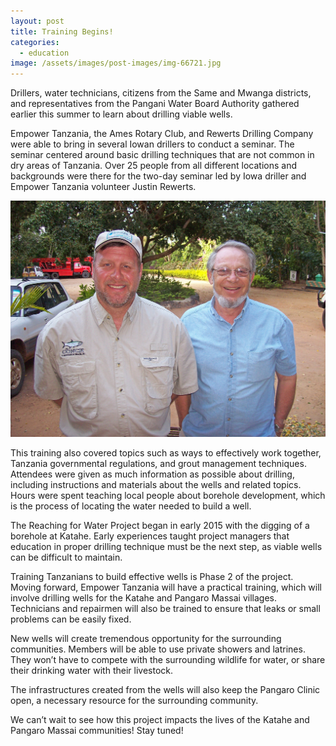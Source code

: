 ```yaml
---
layout: post
title: Training Begins!
categories:
  - education
image: /assets/images/post-images/img-66721.jpg
---
```


Drillers, water technicians, citizens from the Same and Mwanga districts, and representatives from the Pangani Water Board Authority gathered earlier this summer to learn about drilling viable wells.

Empower Tanzania, the Ames Rotary Club, and Rewerts Drilling Company were able to bring in several Iowan drillers to conduct a seminar. The seminar centered around basic drilling techniques that are not common in dry areas of Tanzania. Over 25 people from all different locations and backgrounds were there for the two-day seminar led by Iowa driller and Empower Tanzania volunteer Justin Rewerts.

![](/uploads/2016/08/30/training-begins/100-7026.jpg)

This training also covered topics such as ways to effectively work together, Tanzania governmental regulations, and grout management techniques. Attendees were given as much information as possible about drilling, including instructions and materials about the wells and related topics. Hours were spent teaching local people about borehole development, which is the process of locating the water needed to build a well.

The Reaching for Water Project began in early 2015 with the digging of a borehole at Katahe. Early experiences taught project managers that education in proper drilling technique must be the next step, as viable wells can be difficult to maintain.

Training Tanzanians to build effective wells is Phase 2 of the project. Moving forward, Empower Tanzania will have a practical training, which will involve drilling wells for the Katahe and Pangaro Massai villages. Technicians and repairmen will also be trained to ensure that leaks or small problems can be easily fixed.

New wells will create tremendous opportunity for the surrounding communities. Members will be able to use private showers and latrines. They won’t have to compete with the surrounding wildlife for water, or share their drinking water with their livestock.

The infrastructures created from the wells will also keep the Pangaro Clinic open, a necessary resource for the surrounding community.

We can’t wait to see how this project impacts the lives of the Katahe and Pangaro Massai communities! Stay tuned!
